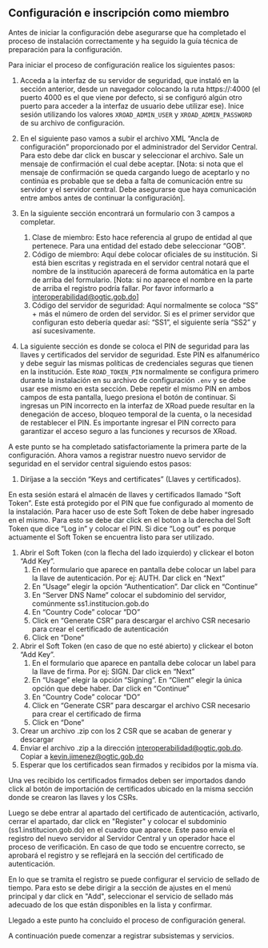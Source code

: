 ## Configuración e inscripción como miembro

Antes de iniciar la configuración debe asegurarse que ha completado el proceso de instalación correctamente y ha seguido la guía técnica de preparación para la configuración.

Para iniciar el proceso de configuración realice los siguientes pasos:

1. Acceda a la interfaz de su servidor de seguridad, que instaló en la sección anterior, desde un navegador colocando la ruta https://<subdominio>:4000 (el puerto 4000 es el que viene por defecto, si se configuró algún otro puerto para acceder a la interfaz de usuario debe utilizar ese). Inice sesión utilizando los valores `XROAD_ADMIN_USER` y `XROAD_ADMIN_PASSWORD` de su archivo de configuración.

2. En el siguiente paso vamos a subir el archivo XML “Ancla de configuración” proporcionado por el administrador del Servidor Central. Para esto debe dar click en buscar y seleccionar el archivo. Sale un mensaje de confirmación el cual debe aceptar.
[Nota: si nota que el mensaje de confirmación se queda cargando luego de aceptarlo y no continúa es probable que se deba a falta de comunicación entre su servidor y el servidor central. Debe asegurarse que haya comunicación entre ambos antes de continuar la configuración].

3. En la siguiente sección encontrará un formulario con 3 campos a completar.
    1. Clase de miembro: Esto hace referencia al grupo de entidad al que pertenece. Para una entidad del estado debe seleccionar “GOB”.
    2. Código de miembro: Aquí debe colocar oficiales de su institución. Si está bien escritas y registrada en el servidor central notará que el nombre de la institución aparecerá de forma automática en la parte de arriba del formulario.
    [Nota: si no aparece el nombre en la parte de arriba el registro podría fallar. Por favor informarlo a interoperabilidad@ogtic.gob.do]
    3. Código del servidor de seguridad: Aquí normalmente se coloca “SS” + más el número de orden del servidor. Si es el primer servidor que configuran esto debería quedar así: “SS1”, el siguiente sería “SS2” y así sucesivamente.

4. La siguiente sección es donde se coloca el PIN de seguridad para las llaves y certificados del servidor de seguridad. Este PIN es alfanumérico y debe seguir las mismas políticas de credenciales seguras que tienen en la institución. Este `ROAD_TOKEN_PIN` normalmente se configura primero durante la instalación en su archivo de configuración `.env` y se debe usar ese mismo en esta sección. Debe repetir el mismo PIN en ambos campos de esta pantalla, luego presiona el botón de continuar. Si ingresas un PIN incorrecto en la interfaz de XRoad puede resultar en la denegación de acceso, bloqueo temporal de la cuenta, o la necesidad de restablecer el PIN. Es importante ingresar el PIN correcto para garantizar el acceso seguro a las funciones y recursos de XRoad.

A este punto se ha completado satisfactoriamente la primera parte de la configuración. Ahora vamos a registrar nuestro nuevo servidor de seguridad en el servidor central siguiendo estos pasos:

1. Diríjase a la sección “Keys and certificates” (Llaves y certificados).

En esta sesión estará el almacén de llaves y certificados llamado “Soft Token”. Este está protegido por el PIN que fue configurado al momento de la instalación. Para hacer uso de este Soft Token de debe haber ingresado en el mismo. Para esto se debe dar click en el boton a la derecha del Soft Token que dice “Log in” y colocar el PIN. Si dice “Log out” es porque actuamente el Soft Token se encuentra listo para ser utilizado.

1. Abrir el Soft Token (con la flecha del lado izquierdo) y clickear el boton “Add Key”.
    1. En el formulario que aparece en pantalla debe colocar un label para la llave de autenticación. Por ej: AUTH. Dar click en “Next”
    2. En “Usage” elegir la opción “Authentication”. Dar click en “Continue”
    3. En “Server DNS Name” colocar el subdominio del servidor, comúnmente ss1.institucion.gob.do
    4. En “Country Code” colocar “DO”
    5. Click en “Generate CSR” para descargar el archivo CSR necesario para crear el certificado de autenticación
    6. Click en “Done”
2. Abrir el Soft Token (en caso de que no esté abierto) y clickear el boton “Add Key”.
    1. En el formulario que aparece en pantalla debe colocar un label para la llave de firma. Por ej: SIGN. Dar click en “Next”
    2. En “Usage” elegir la opción “Signing”. En “Client” elegir la única opción que debe haber. Dar click en “Continue”
    3. En “Country Code” colocar “DO”
    4. Click en “Generate CSR” para descargar el archivo CSR necesario para crear el certificado de firma
    5. Click en “Done”
3. Crear un archivo .zip con los 2 CSR que se acaban de generar y descargar
4. Enviar el archivo .zip a la dirección interoperabilidad@ogtic.gob.do. Copiar a kevin.jimenez@ogtic.gob.do
5. Esperar que los certificados sean firmados y recibidos por la misma vía.

Una ves recibido los certificados firmados deben ser importados dando click al botón de importación de certificados ubicado en la misma sección donde se crearon las llaves y los CSRs.

Luego se debe entrar al apartado del certificado de autenticación, activarlo, cerrar el apartado, dar click en "Register" y colocar el subdominio (ss1.institucion.gob.do) en el cuadro que aparece. Este paso envía el registro del nuevo servidor al Servidor Central y un operador hace el proceso de verificación. En caso de que todo se encuentre correcto, se aprobará el registro y se reflejará en la sección del certificado de autenticación.

En lo que se tramita el registro se puede configurar el servicio de sellado de tiempo. Para esto se debe dirigir a la sección de ajustes en el menú principal y dar click en "Add", seleccionar el servicio de sellado más adecuado de los que están disponibles en la lista y confirmar.

Llegado a este punto ha concluido el proceso de configuración general.

A continuación puede comenzar a registrar subsistemas y servicios.
